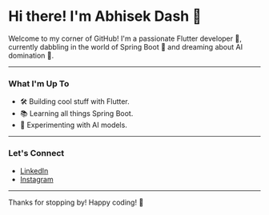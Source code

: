 # Hi there! I'm Abhisek Dash 👋

Welcome to my corner of GitHub! I'm a passionate Flutter developer 🦋, currently dabbling in the world of Spring Boot 🌱 and dreaming about AI domination 🤖.

---

### What I'm Up To

- 🛠️ Building cool stuff with Flutter.
- 📚 Learning all things Spring Boot.
- 🤯 Experimenting with AI models.

---

### Let's Connect

- [LinkedIn](https://www.linkedin.com/in/abhisek-dash-b566b6195/)
- [Instagram](https://www.instagram.com/__abhisek_7/)

---

Thanks for stopping by! Happy coding! 🎉
